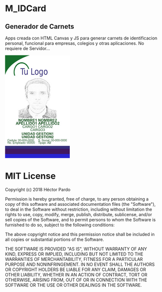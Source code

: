 # M_IDCard
## Generador de Carnets
Apps creada con HTML Canvas y JS para generar carnets de identificacion personal, funcional para empresas, colegios y otras aplicaciones. No requiere de Servidor...

![carnet](https://github.com/hpardo79/M_IDCard/blob/master/carnet.jpg "Carnet Frontal Final")

# MIT License

Copyright (c) 2018 Héctor Pardo

Permission is hereby granted, free of charge, to any person obtaining a copy
of this software and associated documentation files (the "Software"), to deal
in the Software without restriction, including without limitation the rights
to use, copy, modify, merge, publish, distribute, sublicense, and/or sell
copies of the Software, and to permit persons to whom the Software is
furnished to do so, subject to the following conditions:

The above copyright notice and this permission notice shall be included in all
copies or substantial portions of the Software.

THE SOFTWARE IS PROVIDED "AS IS", WITHOUT WARRANTY OF ANY KIND, EXPRESS OR
IMPLIED, INCLUDING BUT NOT LIMITED TO THE WARRANTIES OF MERCHANTABILITY,
FITNESS FOR A PARTICULAR PURPOSE AND NONINFRINGEMENT. IN NO EVENT SHALL THE
AUTHORS OR COPYRIGHT HOLDERS BE LIABLE FOR ANY CLAIM, DAMAGES OR OTHER
LIABILITY, WHETHER IN AN ACTION OF CONTRACT, TORT OR OTHERWISE, ARISING FROM,
OUT OF OR IN CONNECTION WITH THE SOFTWARE OR THE USE OR OTHER DEALINGS IN THE
SOFTWARE.
